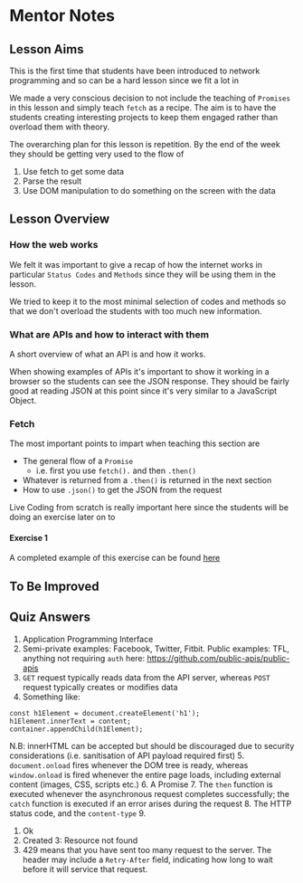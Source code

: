 # Mentor Notes

## Lesson Aims

This is the first time that students have been introduced to network programming and so can be a hard lesson since we fit a lot in

We made a very conscious decision to not include the teaching of `Promises` in this lesson and simply teach `fetch` as a recipe. The aim is to have the students creating interesting projects to keep them engaged rather than overload them with theory.

The overarching plan for this lesson is repetition. By the end of the week they should be getting very used to the flow of

1. Use fetch to get some data
2. Parse the result
3. Use DOM manipulation to do something on the screen with the data

## Lesson Overview

### How the web works

We felt it was important to give a recap of how the internet works in particular `Status Codes` and `Methods` since they will be using them in the lesson.

We tried to keep it to the most minimal selection of codes and methods so that we don't overload the students with too much new information.

### What are APIs and how to interact with them

A short overview of what an API is and how it works.

When showing examples of APIs it's important to show it working in a browser so the students can see the JSON response. They should be fairly good at reading JSON at this point since it's very similar to a JavaScript Object.

### Fetch

The most important points to impart when teaching this section are

- The general flow of a `Promise`
  - i.e. first you use `fetch().` and then `.then()`
- Whatever is returned from a `.then()` is returned in the next section
- How to use `.json()` to get the JSON from the request

Live Coding from scratch is really important here since the students will be doing an exercise later on to

#### Exercise 1

A completed example of this exercise can be found [here](https://codeyourfuture.github.io/syllabus-london/js-core-3/week-2/js-core-3/week-1/completed_country_website)

## To Be Improved

## Quiz Answers

1. Application Programming Interface
2. Semi-private examples: Facebook, Twitter, Fitbit. Public examples: TFL, anything not requiring `auth` here: https://github.com/public-apis/public-apis
3. `GET` request typically reads data from the API server, whereas `POST` request typically creates or modifies data
4. Something like:

```
const h1Element = document.createElement('h1');
h1Element.innerText = content;
container.appendChild(h1Element);
```

N.B: innerHTML can be accepted but should be discouraged due to security considerations (i.e. sanitisation of API payload required first)
5. `document.onload` fires whenever the DOM tree is ready, whereas `window.onload` is fired whenever the entire page loads, including external content (images, CSS, scripts etc.)
6. A Promise
7. The `then` function is executed whenever the asynchronous request completes successfully; the `catch` function is executed if an error arises during the request
8. The HTTP status code, and the `content-type`
9. 
  1. Ok
  2. Created
  3: Resource not found
10. 429 means that you have sent too many request to the server. The header may include a `Retry-After` field, indicating how long to wait before it will service that request.
